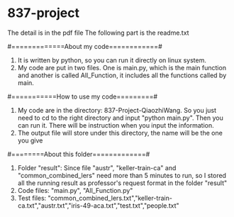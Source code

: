 # 837-project
The detail is in the pdf file
The following part is the readme.txt

#=============About my code============#
1. It is written by python, so you can run it directly on linux system.
2. My code are put in two files. One is main.py, which is the main function and another is called All_Function, it includes all the functions called by main.

#===========How to use my code=========#
1. My code are in the directory: 837-Project-QiaozhiWang. 
So you just need to cd to the right directory and input "python main.py". Then you can run it. There will be instruction when you input the information.
2. The output file will store under this directory, the name will be the one you give

#========About this folder=============#
1. Folder "result": Since file "austr", "keller-train-ca" and "common_combined_lers" need more than 5 minutes to run, so I stored all the running result as professor's request format in the folder "result"
2. Code files: "main.py", "All_Function.py"
3. Test files: "common_combined_lers.txt","keller-train-ca.txt","austr.txt","iris-49-aca.txt","test.txt","people.txt"
